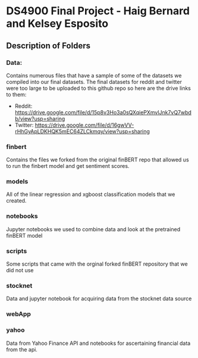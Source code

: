 # DS4900 Final Project - Haig Bernard and Kelsey Esposito

## Description of Folders

### Data:
Contains numerous files that have a sample of some of the datasets we compiled into our final datasets. The final datasets for reddit and twitter were too large to be uploaded to this github repo so here are the drive links to them:
- Reddit: https://drive.google.com/file/d/15p8v3Ho3a0sQXqiePXmvlJnk7vQ7wbdb/view?usp=sharing
- Twitter: https://drive.google.com/file/d/16gwVV-rHhGyApLDKHQK5mEC64ZLCkmqy/view?usp=sharing

### finbert
Contains the files we forked from the original finBERT repo that allowed us to run the finbert model and get sentiment scores.

### models
All of the linear regression and xgboost classification models that we created.

### notebooks
Jupyter notebooks we used to combine data and look at the pretrained finBERT model

### scripts
Some scripts that came with the orginal forked finBERT repository that we did not use

### stocknet
Data and jupyter notebook for acquiring data from the stocknet data source

### webApp

### yahoo
Data from Yahoo Finance API and notebooks for ascertaining financial data from the api.
